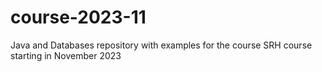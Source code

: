 # course-2023-11
Java and Databases repository with examples for the course SRH course starting in November 2023
